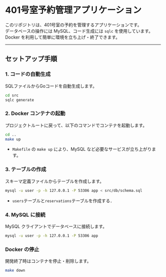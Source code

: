 # 401号室予約管理アプリケーション

このリポジトリは、401号室の予約を管理するアプリケーションです。  
データベースの操作には MySQL、コード生成には `sqlc` を使用しています。  
Docker を利用して簡単に環境を立ち上げ・終了できます。

---

## セットアップ手順

### 1. コードの自動生成

SQLファイルからGoコードを自動生成します。

```bash
cd src
sqlc generate
```

### 2. Docker コンテナの起動

プロジェクトルートに戻って、以下のコマンドでコンテナを起動します。
```bash
cd ..
make up
```
- `Makefile` の `make up` により、MySQL など必要なサービスが立ち上がります。


### 3. テーブルの作成
スキーマ定義ファイルからテーブルを作成します。
```bash
mysql -u user -p -h 127.0.0.1 -P 53306 app < src/db/schema.sql
```
- `users`テーブルと`reservations`テーブルを作成する．


### 4. MySQL に接続
MySQL クライアントでデータベースに接続します。
```bash
mysql -u user -p -h 127.0.0.1 -P 53306 app
```

### Docker の停止
開発終了時はコンテナを停止・削除します。
```bash
make down
```